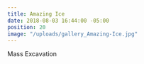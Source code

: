 ```yaml
---
title: Amazing Ice
date: 2018-08-03 16:44:00 -05:00
position: 20
image: "/uploads/gallery_Amazing-Ice.jpg"
---
```


Mass Excavation